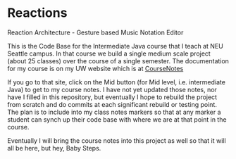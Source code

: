 # Reactions
Reaction Architecture - Gesture based Music Notation Editor

This is the Code Base for the Intermediate Java course that I teach at NEU Seattle campus. In that course we build a single medium scale project (about 25 classes) over the course of a single semester. The documentation for my course is on my UW website which is at [CourseNotes](depts.washington.edu/cprogs)

If you go to that site, click on the Mid button (for Mid level, i.e. intermediate Java) to get to my course notes. I have not yet updated those notes, nor have I filled in this repository, but eventually I hope to rebuild the project from scratch and do commits at each significant rebuild or testing point. The plan is to include into my class notes markers so that at any marker a student can synch up their code base with where we are at that point in the course.

Eventually I will bring the course notes into this project as well so that it will all be here, but hey, Baby Steps.
